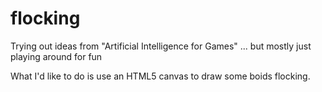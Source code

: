 flocking
========

Trying out ideas from "Artificial Intelligence for Games" ... but mostly just playing around for fun

What I'd like to do is use an HTML5 canvas to draw some boids flocking.
